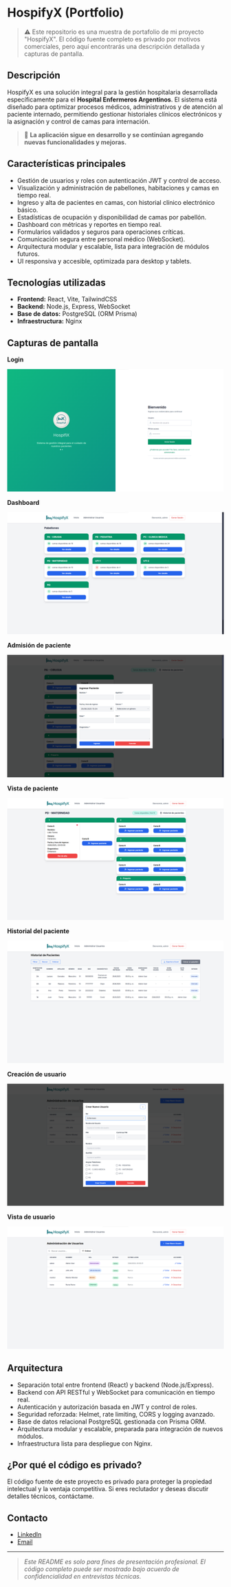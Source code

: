 # HospifyX (Portfolio)

> ⚠️ Este repositorio es una muestra de portafolio de mi proyecto "HospifyX". El código fuente completo es privado por motivos comerciales, pero aquí encontrarás una descripción detallada y capturas de pantalla.

## Descripción

HospifyX es una solución integral para la gestión hospitalaria desarrollada específicamente para el **Hospital Enfermeros Argentinos**. El sistema está diseñado para optimizar procesos médicos, administrativos y de atención al paciente internado, permitiendo gestionar historiales clínicos electrónicos y la asignación y control de camas para internación.

> 🚧 **La aplicación sigue en desarrollo y se continúan agregando nuevas funcionalidades y mejoras.**

## Características principales

- Gestión de usuarios y roles con autenticación JWT y control de acceso.
- Visualización y administración de pabellones, habitaciones y camas en tiempo real.
- Ingreso y alta de pacientes en camas, con historial clínico electrónico básico.
- Estadísticas de ocupación y disponibilidad de camas por pabellón.
- Dashboard con métricas y reportes en tiempo real.
- Formularios validados y seguros para operaciones críticas.
- Comunicación segura entre personal médico (WebSocket).
- Arquitectura modular y escalable, lista para integración de módulos futuros.
- UI responsiva y accesible, optimizada para desktop y tablets.

## Tecnologías utilizadas

- **Frontend:** React, Vite, TailwindCSS
- **Backend:** Node.js, Express, WebSocket
- **Base de datos:** PostgreSQL (ORM Prisma)
- **Infraestructura:** Nginx

## Capturas de pantalla

**Login**

![Login](screenshots/login.png)

**Dashboard**

![Dashboard](screenshots/dashboard.png)

**Admisión de paciente**

![Patient admission](screenshots/patient-admission.png)

**Vista de paciente**

![Patient view](screenshots/patient-view.png)

**Historial del paciente**

![Patient history](screenshots/patient-history.png)

**Creación de usuario**

![User creation](screenshots/user-creation.png)

**Vista de usuario**

![User view](screenshots/user-view.png)

## Arquitectura

- Separación total entre frontend (React) y backend (Node.js/Express).
- Backend con API RESTful y WebSocket para comunicación en tiempo real.
- Autenticación y autorización basada en JWT y control de roles.
- Seguridad reforzada: Helmet, rate limiting, CORS y logging avanzado.
- Base de datos relacional PostgreSQL gestionada con Prisma ORM.
- Arquitectura modular y escalable, preparada para integración de nuevos módulos.
- Infraestructura lista para despliegue con Nginx.

## ¿Por qué el código es privado?

El código fuente de este proyecto es privado para proteger la propiedad intelectual y la ventaja competitiva. Si eres reclutador y deseas discutir detalles técnicos, contáctame.

## Contacto

- [LinkedIn](https://www.linkedin.com/in/juanmanuelkobayashi02/)
- [Email](juanmanuelkobayashi@email@gmail.com)

---

> _Este README es solo para fines de presentación profesional. El código completo puede ser mostrado bajo acuerdo de confidencialidad en entrevistas técnicas._
